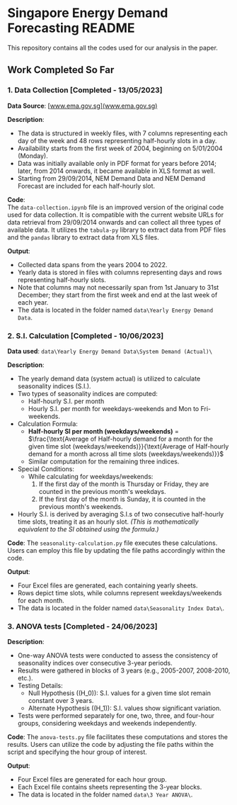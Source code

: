 # Singapore Energy Demand Forecasting README  

This repository contains all the codes used for our analysis in the paper.  

## Work Completed So Far  
 
### 1. Data Collection [Completed - 13/05/2023]

**Data Source**: [www.ema.gov.sg](www.ema.gov.sg)  

**Description**:  
- The data is structured in weekly files, with 7 columns representing each day of the week and 48 rows representing half-hourly slots in a day.    
- Availability starts from the first week of 2004, beginning on 5/01/2004 (Monday).  
- Data was initially available only in PDF format for years before 2014; later, from 2014 onwards, it became available in XLS format as well.  
- Starting from 29/09/2014, NEM Demand Data and NEM Demand Forecast are included for each half-hourly slot.  

**Code**:  
The ```data-collection.ipynb``` file is an improved version of the original code used for data collection. It is compatible with the current website URLs for data retrieval from 29/09/2014 onwards and can collect all three types of available data. It utilizes the ```tabula-py``` library to extract data from PDF files and the ```pandas``` library to extract data from XLS files.

**Output**:  
- Collected data spans from the years 2004 to 2022.  
- Yearly data is stored in files with columns representing days and rows representing half-hourly slots.  
- Note that columns may not necessarily span from 1st January to 31st December; they start from the first week and end at the last week of each year.  
- The data is located in the folder named ```data\Yearly Energy Demand Data```.


### 2. S.I. Calculation [Completed - 10/06/2023]

**Data used**: ```data\Yearly Energy Demand Data\System Demand (Actual)\```  

**Description**:
- The yearly demand data (system actual) is utilized to calculate seasonality indices (S.I.).
- Two types of seasonality indices are computed: 
  - Half-hourly S.I. per month 
  - Hourly S.I. per month for weekdays-weekends and Mon to Fri-weekends.
- Calculation Formula:  
  - **Half-hourly SI per month (weekdays/weekends)** = 
    $\frac{\text{Average of Half-hourly demand for a month for the given time slot (weekdays/weekends)}}{\text{Average of Half-hourly demand for a month across all time slots (weekdays/weekends)}}$
  - Similar computation for the remaining three indices.
- Special Conditions:
  - While calculating for weekdays/weekends:
    1. If the first day of the month is Thursday or Friday, they are counted in the previous month's weekdays.
    2. If the first day of the month is Sunday, it is counted in the previous month's weekends.
- Hourly S.I. is derived by averaging S.I.s of two consecutive half-hourly time slots, treating it as an hourly slot. _(This is mathematically equivalent to the SI obtained using the formula.)_

**Code**:
The ```seasonality-calculation.py``` file executes these calculations. Users can employ this file by updating the file paths accordingly within the code.

**Output**:
- Four Excel files are generated, each containing yearly sheets.
- Rows depict time slots, while columns represent weekdays/weekends for each month.
- The data is located in the folder named ```data\Seasonality Index Data\```.


### 3. ANOVA tests [Completed - 24/06/2023]

**Description**:
- One-way ANOVA tests were conducted to assess the consistency of seasonality indices over consecutive 3-year periods.
- Results were gathered in blocks of 3 years (e.g., 2005-2007, 2008-2010, etc.).
- Testing Details:
  - Null Hypothesis (\(H_0\)): S.I. values for a given time slot remain constant over 3 years.
  - Alternate Hypothesis (\(H_1\)): S.I. values show significant variation.
- Tests were performed separately for one, two, three, and four-hour groups, considering weekdays and weekends independently.

**Code**:
The ```anova-tests.py``` file facilitates these computations and stores the results. Users can utilize the code by adjusting the file paths within the script and specifying the hour group of interest.

**Output**:
- Four Excel files are generated for each hour group.
- Each Excel file contains sheets representing the 3-year blocks.
- The data is located in the folder named ```data\3 Year ANOVA\```.


